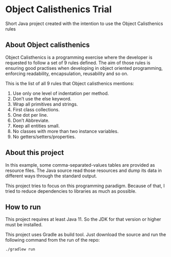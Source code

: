 # Object Calisthenics Trial
Short Java project created with the intention to use the Object Calisthenics rules

## About Object calisthenics

Object Calisthenics is a programming exercise where the developer is requested
to follow a set of 9 rules defined. The aim of those rules is ensuring good
practises when developing in object oriented programming, enforcing readability,
encapsulation, reusability and so on.

This is the list of all 9 rules that Object calisthenics mentions:
 1. Use only one level of indentation per method.
 2. Don’t use the else keyword.
 3. Wrap all primitives and strings.
 4. First class collections.
 5. One dot per line.
 6. Don’t Abbreviate.
 7. Keep all entities small.
 8. No classes with more than two instance variables.
 9. No getters/setters/properties.

## About this project

In this example, some comma-separated-values tables are provided as resource files.
The Java source read those resources and dump its data in different ways through
the standard output.

This project tries to focus on this programming paradigm.
Because of that, I tried to reduce dependencies to libraries as much as possible.

## How to run

This project requires at least Java 11. So the JDK for that version or higher must be installed.

This project uses Gradle as build tool. Just download the source and run the following command from the run of the repo:

    ./gradlew run
